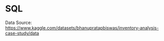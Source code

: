 # SQL

Data Source: https://www.kaggle.com/datasets/bhanupratapbiswas/inventory-analysis-case-study/data
